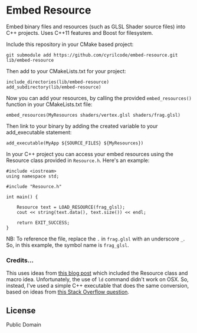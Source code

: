 # Embed Resource

Embed binary files and resources (such as GLSL Shader source files) into
C++ projects. Uses C++11 features and Boost for filesystem.

Include this repository in your CMake based project:

    git submodule add https://github.com/cyrilcode/embed-resource.git lib/embed-resource

Then add to your CMakeLists.txt for your project:

    include_directories(lib/embed-resource)
    add_subdirectory(lib/embed-resource)

Now you can add your resources, by calling the provided `embed_resources()` function in your
CMakeLists.txt file:

    embed_resources(MyResources shaders/vertex.glsl shaders/frag.glsl)

Then link to your binary by adding the created variable to your add_executable statement:

    add_executable(MyApp ${SOURCE_FILES} ${MyResources})

In your C++ project you can access your embed resources using the Resource class
provided in `Resource.h`. Here's an example:

    #include <iostream>
    using namespace std;

    #include "Resource.h"

    int main() {

        Resource text = LOAD_RESOURCE(frag_glsl);
        cout << string(text.data(), text.size()) << endl;

        return EXIT_SUCCESS;
    }

NB: To reference the file, replace the `.` in `frag.glsl` with an underscore `_`.
So, in this example, the symbol name is `frag_glsl`.

### Credits...

This uses ideas from
[this blog post](https://beesbuzz.biz/blog/e/2014/07/31-embedding_binary_resources_with_cmake_and_c11.php)
which included the Resource class and macro idea. Unfortunately, the use of `ld` command didn't work on OSX.
So, instead, I've used a simple C++ executable that does the same conversion, based on ideas from
[this Stack Overflow question](http://stackoverflow.com/questions/11813271/embed-resources-eg-shader-code-images-into-executable-library-with-cmake).

## License

Public Domain
